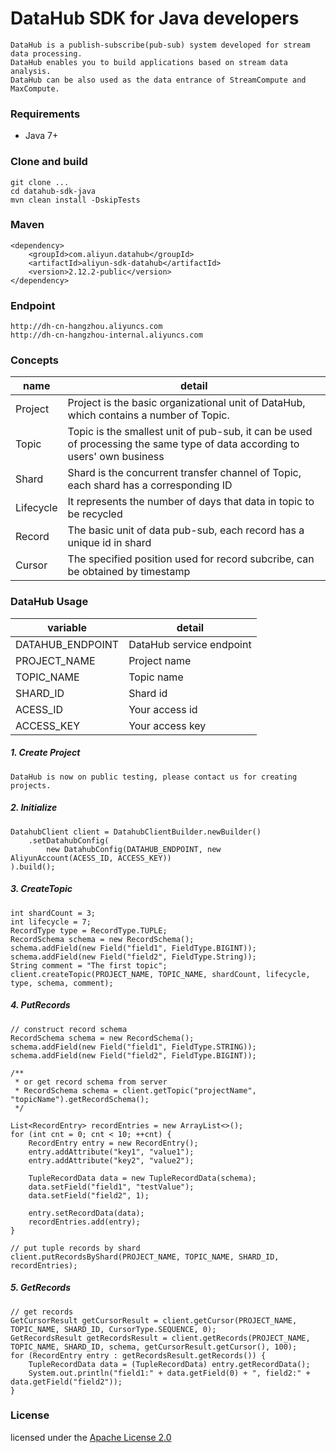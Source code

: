 # DataHub SDK for Java developers

    DataHub is a publish-subscribe(pub-sub) system developed for stream data processing.
    DataHub enables you to build applications based on stream data analysis.
    DataHub can be also used as the data entrance of StreamCompute and MaxCompute.

### Requirements

* Java 7+

### Clone and build

    git clone ...
    cd datahub-sdk-java
    mvn clean install -DskipTests

### Maven

    <dependency>
        <groupId>com.aliyun.datahub</groupId>
        <artifactId>aliyun-sdk-datahub</artifactId>
        <version>2.12.2-public</version>
    </dependency>

### Endpoint

    http://dh-cn-hangzhou.aliyuncs.com
    http://dh-cn-hangzhou-internal.aliyuncs.com

### Concepts

| name | detail |
| --- | --- |
| Project | Project is the basic organizational unit of DataHub, which contains a number of Topic. |
| Topic | Topic is the smallest unit of pub-sub, it can be used of processing the same type of data according to users' own business |
| Shard | Shard is the concurrent transfer channel of Topic, each shard has a corresponding ID |
| Lifecycle | It represents the number of days that data in topic to be recycled |
| Record | The basic unit of data pub-sub, each record has a unique id in shard |
| Cursor | The specified position used for record subcribe, can be obtained by timestamp |


### DataHub Usage

| variable | detail |
| ---- | ---- |
| DATAHUB_ENDPOINT | DataHub service endpoint |
| PROJECT_NAME | Project name |
| TOPIC_NAME | Topic name |
| SHARD_ID | Shard id |
| ACESS_ID | Your access id |
| ACCESS_KEY | Your access key |

##### 1. Create Project

    DataHub is now on public testing, please contact us for creating projects.

##### 2. Initialize

    DatahubClient client = DatahubClientBuilder.newBuilder()
        .setDatahubConfig(
            new DatahubConfig(DATAHUB_ENDPOINT, new AliyunAccount(ACESS_ID, ACCESS_KEY))
    ).build();

##### 3. CreateTopic

    int shardCount = 3;
    int lifecycle = 7;
    RecordType type = RecordType.TUPLE;
    RecordSchema schema = new RecordSchema();
    schema.addField(new Field("field1", FieldType.BIGINT));
    schema.addField(new Field("field2", FieldType.String));
    String comment = "The first topic";
    client.createTopic(PROJECT_NAME, TOPIC_NAME, shardCount, lifecycle, type, schema, comment);

##### 4. PutRecords
    // construct record schema
    RecordSchema schema = new RecordSchema();
    schema.addField(new Field("field1", FieldType.STRING));
    schema.addField(new Field("field2", FieldType.BIGINT));

    /**
     * or get record schema from server
     * RecordSchema schema = client.getTopic("projectName", "topicName").getRecordSchema();
     */

    List<RecordEntry> recordEntries = new ArrayList<>();
    for (int cnt = 0; cnt < 10; ++cnt) {
        RecordEntry entry = new RecordEntry();
        entry.addAttribute("key1", "value1");
        entry.addAttribute("key2", "value2");
        
        TupleRecordData data = new TupleRecordData(schema);
        data.setField("field1", "testValue");
        data.setField("field2", 1);
        
        entry.setRecordData(data);
        recordEntries.add(entry);
    }

    // put tuple records by shard
    client.putRecordsByShard(PROJECT_NAME, TOPIC_NAME, SHARD_ID, recordEntries);

##### 5. GetRecords
    // get records
    GetCursorResult getCursorResult = client.getCursor(PROJECT_NAME, TOPIC_NAME, SHARD_ID, CursorType.SEQUENCE, 0);
    GetRecordsResult getRecordsResult = client.getRecords(PROJECT_NAME, TOPIC_NAME, SHARD_ID, schema, getCursorResult.getCursor(), 100);
    for (RecordEntry entry : getRecordsResult.getRecords()) {
        TupleRecordData data = (TupleRecordData) entry.getRecordData();
        System.out.println("field1:" + data.getField(0) + ", field2:" + data.getField("field2"));
    }

### License

licensed under the [Apache License 2.0](https://www.apache.org/licenses/LICENSE-2.0.html)
